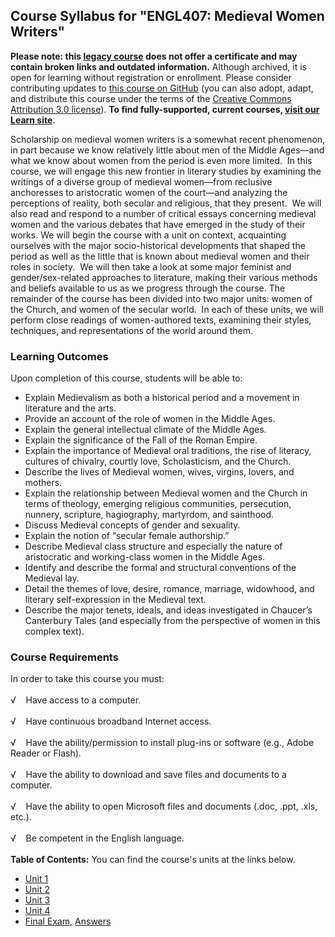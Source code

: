 Course Syllabus for "ENGL407: Medieval Women Writers"
-----------------------------------------------------

**Please note: this [legacy course](https://sayloracademy.zendesk.com/hc/en-us/articles/206089967) does not offer a certificate and may contain 
broken links and outdated information.** Although archived, it is open 
for learning without registration or enrollment. Please consider contributing 
updates to [this course on GitHub](https://github.com/saylordotorg/course_engl407) 
(you can also adopt, adapt, and distribute this course under the terms of 
the [Creative Commons Attribution 3.0 license](http://creativecommons.org/licenses/by/3.0/)). **To find fully-supported, current courses, [visit our 
Learn site](https://learn.saylor.org).**

Scholarship on medieval women writers is a somewhat recent phenomenon,
in part because we know relatively little about men of the Middle
Ages—and what we know about women from the period is even more limited. 
In this course, we will engage this new frontier in literary studies by
examining the writings of a diverse group of medieval women—from
reclusive anchoresses to aristocratic women of the court—and analyzing
the perceptions of reality, both secular and religious, that they
present.  We will also read and respond to a number of critical essays
concerning medieval women and the various debates that have emerged in
the study of their works. We will begin the course with a unit on
context, acquainting ourselves with the major socio-historical
developments that shaped the period as well as the little that is known
about medieval women and their roles in society.  We will then take a
look at some major feminist and gender/sex-related approaches to
literature, making their various methods and beliefs available to us as
we progress through the course. The remainder of the course has been
divided into two major units: women of the Church, and women of the
secular world.  In each of these units, we will perform close readings
of women-authored texts, examining their styles, techniques, and
representations of the world around them.

### Learning Outcomes

Upon completion of this course, students will be able to:  
  

-   Explain Medievalism as both a historical period and a movement in
    literature and the arts.
-   Provide an account of the role of women in the Middle Ages.
-   Explain the general intellectual climate of the Middle Ages.
-   Explain the significance of the Fall of the Roman Empire.
-   Explain the importance of Medieval oral traditions, the rise of
    literacy, cultures of chivalry, courtly love, Scholasticism, and the
    Church.
-   Describe the lives of Medieval women, wives, virgins, lovers, and
    mothers.
-   Explain the relationship between Medieval women and the Church in
    terms of theology, emerging religious communities, persecution,
    nunnery, scripture, hagiography, martyrdom, and sainthood.
-   Discuss Medieval concepts of gender and sexuality.
-   Explain the notion of “secular female authorship.”
-   Describe Medieval class structure and especially the nature of
    aristocratic and working-class women in the Middle Ages.
-   Identify and describe the formal and structural conventions of the
    Medieval lay.
-   Detail the themes of love, desire, romance, marriage, widowhood, and
    literary self-expression in the Medieval text.
-   Describe the major tenets, ideals, and ideas investigated in
    Chaucer’s Canterbury Tales (and especially from the perspective of
    women in this complex text).

### Course Requirements

In order to take this course you must:  
    
 √    Have access to a computer.  
    
 √    Have continuous broadband Internet access.  
    
 √    Have the ability/permission to install plug-ins or software (e.g.,
Adobe Reader or Flash).  
    
 √    Have the ability to download and save files and documents to a
computer.  
    
 √    Have the ability to open Microsoft files and documents (.doc,
.ppt, .xls, etc.).  
    
 √    Be competent in the English language.  
        
**Table of Contents:** You can find the course's units at the links below.

- [Unit 1](https://legacy.saylor.org/engl407/Unit01/)
- [Unit 2](https://legacy.saylor.org/engl407/Unit02/)
- [Unit 3](https://legacy.saylor.org/engl407/Unit03/)
- [Unit 4](https://legacy.saylor.org/engl407/Unit04/)
- [Final Exam](http://saylordotorg.github.io/LegacyExams/ENGL/ENGL407/ENGL407-FinalExam.html), [Answers](http://saylordotorg.github.io/LegacyExams/ENGL/ENGL407/ENGL407-FinalExam-Answers.html)
